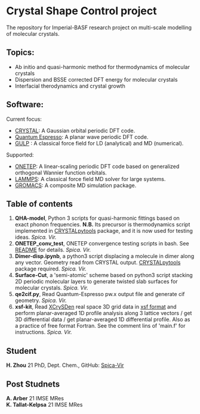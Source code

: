 # Crystal Shape Control project

The repository for Imperial-BASF research project on multi-scale modelling of molecular crystals. 

## Topics:
* Ab initio and quasi-harmonic method for thermodynamics of molecular crystals
* Dispersion and BSSE corrected DFT energy for molecular crystals
* Interfacial therodynamics and crystal growth

## Software:
Current focus:

* [CRYSTAL](https://www.crystal.unito.it/): A Gaussian orbital periodic DFT code.  
* [Quantum Espresso](https://www.quantum-espresso.org/): A planar wave periodic DFT code.  
* [GULP](http://gulp.curtin.edu.au/gulp/) : A classical force field for LD (analytical) and MD (numerical).  

Supported:

* [ONETEP](https://onetep.org/): A linear-scaling periodic DFT code based on generalized orthogonal Wannier function orbitals.
* [LAMMPS](https://www.lammps.org/): A classical force field MD solver for large systems.
* [GROMACS](https://www.gromacs.org/): A composite MD simulation package.  

## Table of contents
  
1. **QHA-model**, Python 3 scripts for quasi-harmonic fittings based on exact phonon frequencies. **N.B.** Its precursor is thermodynamics script implemented in [CRYSTALpytools](https://github.com/crystal-code-tools/CRYSTALpytools) package, and it is now used for testing ideas. *Spica. Vir.*  
2. **ONETEP_conv_test**, ONETEP convergence testing scripts in bash. See [README](https://github.com/cmsg-icl/crystal_shape_control/tree/main/ONETEP_conv_test) for details. *Spica. Vir.*  
3. **Dimer-disp.ipynb**, a python3 script displacing a molecule in dimer along any vector. Geometry read from CRYSTAL output. [CRYSTALpytools](https://github.com/crystal-code-tools/CRYSTALpytools) package required. *Spica. Vir.*  
4. **Surface-Cut**, a 'semi-atomic' scheme based on python3 script stacking 2D periodic molecular layers to generate twisted slab surfaces for molecular crystals. *Spica. Vir.*
5. **qe2cif.py**, Read Quantum-Espresso pw.x output file and generate cif geometry. *Spica. Vir.*
6. **xsf-kit**, Read [XCrySDen](http://www.xcrysden.org/) real space 3D grid data in [xsf format](http://www.xcrysden.org/doc/XSF.html) and perform planar-averaged 1D profile analysis along 3 lattice vectors / get 3D differential data / get planar-averaged 1D differential profile. Also as a practice of free format Fortran. See the comment lins of 'main.f' for instructions. *Spica. Vir.*

## Student
**H. Zhou** 21 PhD, Dept. Chem., GitHub: [Spica-Vir](https://github.com/Spica-Vir)  

## Post Studnets
**A. Arber** 21 IMSE MRes  
**K. Tallat-Kelpsa** 21 IMSE MRes
